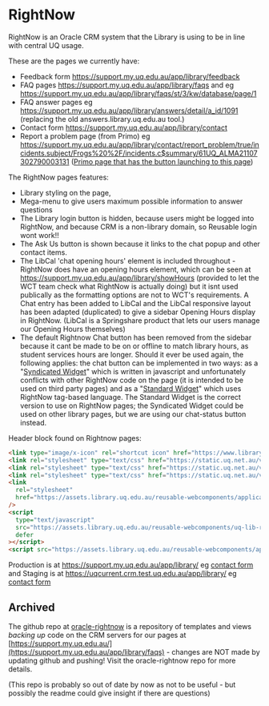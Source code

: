 # RightNow

RightNow is an Oracle CRM system that the Library is using to be in line with central UQ usage.

These are the pages we currently have:

- Feedback form <https://support.my.uq.edu.au/app/library/feedback>
- FAQ pages <https://support.my.uq.edu.au/app/library/faqs> and eg <https://support.my.uq.edu.au/app/library/faqs/st/3/kw/database/page/1>
- FAQ answer pages eg <https://support.my.uq.edu.au/app/library/answers/detail/a_id/1091> (replacing the old answers.library.uq.edu.au tool.)
- Contact form <https://support.my.uq.edu.au/app/library/contact>
- Report a problem page (from Primo) eg <https://support.my.uq.edu.au/app/library/contact/report_problem/true/incidents.subject/Frogs%20%2F/incidents.c$summary/61UQ_ALMA21107302790003131> ([Primo page that has the button launching to this page](https://search.library.uq.edu.au/discovery/fulldisplay?docid=61UQ_ALMA21102980340003131&context=L&vid=61UQ_INST:61UQ&lang=en_US&search_scope=61UQ_All&adaptor=Local%20Search%20Engine&isFrbr=true&tab=61uq_all&query=any,contains,Frogs))

The RightNow pages features:

- Library styling on the page,
- Mega-menu to give users maximum possible information to answer questions
- The Library login button is hidden, because users might be logged into RightNow, and because CRM is a non-library domain, so Reusable login wont work!!
- The Ask Us button is shown because it links to the chat popup and other contact items.
- The LibCal 'chat opening hours' element is included throughout - RightNow does have an opening hours element, which can be seen at <https://support.my.uq.edu.au/app/library/showHours> (provided to let the WCT team check what RightNow is actually doing) but it isnt used publically as the formatting options are not to WCT's requirements. A Chat entry has been added to LibCal and the LibCal responsive layout has been adapted (duplicated) to give a sidebar Opening Hours display in RightNow. (LibCal is a Springshare product that lets our users manage our Opening Hours themselves)
- The default Rightnow Chat button has been removed from the sidebar because it cant be made to be on or offline to match library hours, as student services hours are longer. Should it ever be used again, the following applies: the chat button can be implemented in two ways: as a "[Syndicated Widget](https://support.my.uq.edu.au/ci/tags/syndicated_widgets)" which is written in javascript and unfortunately conflicts with other RightNow code on the page (it is intended to be used on third party pages) and as a "[Standard Widget](https://support.my.uq.edu.au/ci/admin/docs/widgets/standard)" which uses RightNow tag-based language. The Standard Widget is the correct version to use on RightNow pages; the Syndicated Widget could be used on other library pages, but we are using our chat-status button instead.

Header block found on Rightnow pages:

```html
<link type="image/x-icon" rel="shortcut icon" href="https://www.library.uq.edu.au/favicon.ico" />
<link rel="stylesheet" type="text/css" href="https://static.uq.net.au/v15/fonts/Roboto/roboto.css" />
<link rel="stylesheet" type="text/css" href="https://static.uq.net.au/v15/fonts/Merriweather/merriweather.css" />
<link rel="stylesheet" type="text/css" href="https://static.uq.net.au/v15/fonts/Montserrat/montserrat.css" />
<link
  rel="stylesheet"
  href="https://assets.library.uq.edu.au/reusable-webcomponents/applications/rightnow/custom-styles.css"
/>
<script
  type="text/javascript"
  src="https://assets.library.uq.edu.au/reusable-webcomponents/uq-lib-reusable.min.js"
  defer
></script>
<script src="https://assets.library.uq.edu.au/reusable-webcomponents/applications/rightnow/load.js" async></script>
```

Production is at <https://support.my.uq.edu.au/app/library/> eg [contact form](https://support.my.uq.edu.au/app/library/contact) and Staging is at <https://uqcurrent.crm.test.uq.edu.au/app/library/> eg [contact form](https://uqcurrent.crm.test.uq.edu.au/app/library/contact)

## Archived

The github repo at [oracle-rightnow](https://github.com/uqlibrary/oracle-rightnow) is a repository of templates and views _backing up_ code on the CRM servers for our pages at [https://support.my.uq.edu.au/](https://support.my.uq.edu.au/app/library/faqs) - changes are NOT made by updating github and pushing! Visit the oracle-rightnow repo for more details.

(This repo is probably so out of date by now as not to be useful - but possibly the readme could give insight if there are questions)
